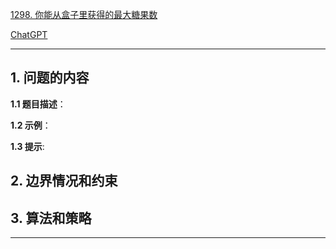 [1298. 你能从盒子里获得的最大糖果数](https://leetcode.cn/problems/maximum-candies-you-can-get-from-boxes)

[ChatGPT](https://chat.openai.com/g/g-GsMNEr76r-c-master)

---

## 1. 问题的内容
**1.1 题目描述**：

**1.2 示例**：

**1.3 提示**:

## 2. 边界情况和约束


## 3. 算法和策略

---
